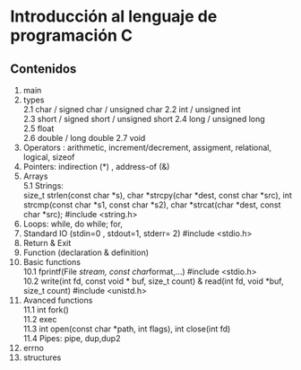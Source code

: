 # Introducción al lenguaje de programación C
## Contenidos

1. main  
2. types  
	2.1 char / signed  char / unsigned char
	2.2 int / unsigned int  
	2.3 short / signed short / unsigned short
	2.4 long / unsigned long  
	2.5 float  
	2.6 double / long double
	2.7 void  
3. Operators : arithmetic, increment/decrement, assigment, relational, logical, sizeof  
4. Pointers: indirection (*) , address-of (&)  
5. Arrays  
	5.1 Strings:\
	size_t strlen(const char   *s),  char *strcpy(char *dest, const char *src),  int strcmp(const char *s1, const char *s2),  char *strcat(char *dest, const char *src);        #include <string.h>  
6. Loops: while, do while; for,  
7. Standard IO (stdin=0 , stdout=1, stderr= 2)  #include <stdio.h>   
8. Return & Exit  
9. Function (declaration & definition)  
10. Basic functions	  
10.1 fprintf(File *stream, const char*format,...)      #include <stdio.h>   
	10.2 write(int fd, const void * buf, size_t count) & read(int fd, void *buf, size_t count) #include <unistd.h>  
11. Avanced functions  
	11.1 int fork()  
	11.2 exec  
	11.3 int open(const char *path, int flags), int close(int fd)  
	11.4 Pipes: pipe, dup,dup2  
12. errno  
13. structures  
